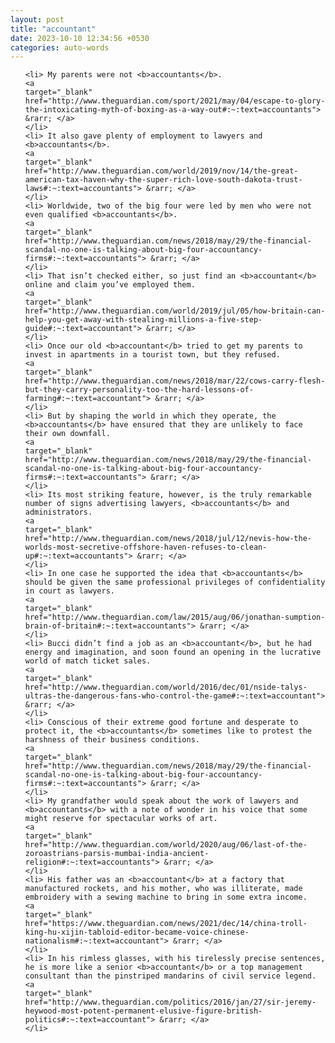```yaml
---
layout: post
title: "accountant"
date: 2023-10-10 12:34:56 +0530
categories: auto-words
---
```

<ol>

    <li> My parents were not <b>accountants</b>.
    <a 
    target="_blank" 
    href="http://www.theguardian.com/sport/2021/may/04/escape-to-glory-the-intoxicating-myth-of-boxing-as-a-way-out#:~:text=accountants"> &rarr; </a>
    </li>
    <li> It also gave plenty of employment to lawyers and <b>accountants</b>.
    <a 
    target="_blank" 
    href="http://www.theguardian.com/world/2019/nov/14/the-great-american-tax-haven-why-the-super-rich-love-south-dakota-trust-laws#:~:text=accountants"> &rarr; </a>
    </li>
    <li> Worldwide, two of the big four were led by men who were not even qualified <b>accountants</b>.
    <a 
    target="_blank" 
    href="http://www.theguardian.com/news/2018/may/29/the-financial-scandal-no-one-is-talking-about-big-four-accountancy-firms#:~:text=accountants"> &rarr; </a>
    </li>
    <li> That isn’t checked either, so just find an <b>accountant</b> online and claim you’ve employed them.
    <a 
    target="_blank" 
    href="http://www.theguardian.com/world/2019/jul/05/how-britain-can-help-you-get-away-with-stealing-millions-a-five-step-guide#:~:text=accountant"> &rarr; </a>
    </li>
    <li> Once our old <b>accountant</b> tried to get my parents to invest in apartments in a tourist town, but they refused.
    <a 
    target="_blank" 
    href="http://www.theguardian.com/news/2018/mar/22/cows-carry-flesh-but-they-carry-personality-too-the-hard-lessons-of-farming#:~:text=accountant"> &rarr; </a>
    </li>
    <li> But by shaping the world in which they operate, the <b>accountants</b> have ensured that they are unlikely to face their own downfall.
    <a 
    target="_blank" 
    href="http://www.theguardian.com/news/2018/may/29/the-financial-scandal-no-one-is-talking-about-big-four-accountancy-firms#:~:text=accountants"> &rarr; </a>
    </li>
    <li> Its most striking feature, however, is the truly remarkable number of signs advertising lawyers, <b>accountants</b> and administrators.
    <a 
    target="_blank" 
    href="http://www.theguardian.com/news/2018/jul/12/nevis-how-the-worlds-most-secretive-offshore-haven-refuses-to-clean-up#:~:text=accountants"> &rarr; </a>
    </li>
    <li> In one case he supported the idea that <b>accountants</b> should be given the same professional privileges of confidentiality in court as lawyers.
    <a 
    target="_blank" 
    href="http://www.theguardian.com/law/2015/aug/06/jonathan-sumption-brain-of-britain#:~:text=accountants"> &rarr; </a>
    </li>
    <li> Bucci didn’t find a job as an <b>accountant</b>, but he had energy and imagination, and soon found an opening in the lucrative world of match ticket sales.
    <a 
    target="_blank" 
    href="http://www.theguardian.com/world/2016/dec/01/nside-talys-ultras-the-dangerous-fans-who-control-the-game#:~:text=accountant"> &rarr; </a>
    </li>
    <li> Conscious of their extreme good fortune and desperate to protect it, the <b>accountants</b> sometimes like to protest the harshness of their business conditions.
    <a 
    target="_blank" 
    href="http://www.theguardian.com/news/2018/may/29/the-financial-scandal-no-one-is-talking-about-big-four-accountancy-firms#:~:text=accountants"> &rarr; </a>
    </li>
    <li> My grandfather would speak about the work of lawyers and <b>accountants</b> with a note of wonder in his voice that some might reserve for spectacular works of art.
    <a 
    target="_blank" 
    href="http://www.theguardian.com/world/2020/aug/06/last-of-the-zoroastrians-parsis-mumbai-india-ancient-religion#:~:text=accountants"> &rarr; </a>
    </li>
    <li> His father was an <b>accountant</b> at a factory that manufactured rockets, and his mother, who was illiterate, made embroidery with a sewing machine to bring in some extra income.
    <a 
    target="_blank" 
    href="https://www.theguardian.com/news/2021/dec/14/china-troll-king-hu-xijin-tabloid-editor-became-voice-chinese-nationalism#:~:text=accountant"> &rarr; </a>
    </li>
    <li> In his rimless glasses, with his tirelessly precise sentences, he is more like a senior <b>accountant</b> or a top management consultant than the pinstriped mandarins of civil service legend.
    <a 
    target="_blank" 
    href="http://www.theguardian.com/politics/2016/jan/27/sir-jeremy-heywood-most-potent-permanent-elusive-figure-british-politics#:~:text=accountant"> &rarr; </a>
    </li>